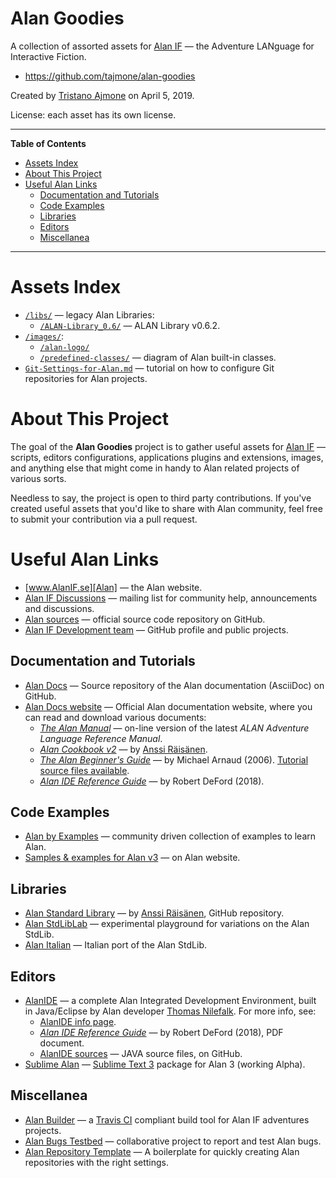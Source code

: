 # Alan Goodies

A collection of assorted assets for [Alan IF] — the Adventure LANguage for Interactive Fiction.

- https://github.com/tajmone/alan-goodies

Created by [Tristano Ajmone] on April 5, 2019.

License: each asset has its own license.

-----

**Table of Contents**


<!-- MarkdownTOC autolink="true" bracket="round" autoanchor="false" lowercase="only_ascii" uri_encoding="true" levels="1,2,3,4" -->

- [Assets Index](#assets-index)
- [About This Project](#about-this-project)
- [Useful Alan Links](#useful-alan-links)
    - [Documentation and Tutorials](#documentation-and-tutorials)
    - [Code Examples](#code-examples)
    - [Libraries](#libraries)
    - [Editors](#editors)
    - [Miscellanea](#miscellanea)

<!-- /MarkdownTOC -->

-----


# Assets Index

- [`/libs/`](./libs) — legacy Alan Libraries:
    + [`/ALAN-Library_0.6/`][ALAN-Library_0.6] — ALAN Library v0.6.2.
- [`/images/`](./images):
    + [`/alan-logo/`](./images/alan-logo/)
    + [`/predefined-classes/`](./images/predefined-classes/) — diagram of Alan built-in classes.
- [`Git-Settings-for-Alan.md`](./Git-Settings-for-Alan.md) — tutorial on how to configure Git repositories for Alan projects.

# About This Project

The goal of the __Alan Goodies__ project is to gather useful assets for [Alan IF] — scripts, editors configurations, applications plugins and extensions, images, and anything else that might come in handy to Alan related projects of various sorts.

Needless to say, the project is open to third party contributions.
If you've created useful assets that you'd like to share with Alan community, feel free to submit your contribution via a pull request.

# Useful Alan Links

- [www.AlanIF.se][Alan] — the Alan website.
- [Alan IF Discussions] — mailing list for community help, announcements and discussions.
- [Alan sources] — official source code repository on GitHub.
- [Alan IF Development team] — GitHub profile and public projects.

## Documentation and Tutorials

- [Alan Docs] — Source repository of the Alan documentation (AsciiDoc) on GitHub.
- [Alan Docs website] — Official Alan documentation website, where you can read and download various documents:
    + _[The Alan Manual]_ — on-line version of the latest _ALAN Adventure Language Reference Manual_.
    + _[Alan Cookbook v2]_ — by [Anssi Räisänen].
    + _[The Alan Beginner's Guide]_ — by Michael Arnaud (2006). [Tutorial source files available](https://github.com/alan-if/alan-docs/tree/master/alanguide/alanguide-code).
    + _[Alan IDE Reference Guide]_ — by Robert DeFord (2018).

## Code Examples

- [Alan by Examples] — community driven collection of examples to learn Alan.
- [Samples & examples for Alan v3] — on Alan website.

## Libraries

- [Alan Standard Library] — by [Anssi Räisänen], GitHub repository.
- [Alan StdLibLab] — experimental playground for variations on the Alan StdLib.
- [Alan Italian] — Italian port of the Alan StdLib.

## Editors

- [AlanIDE] — a complete Alan Integrated Development Environment, built in Java/Eclipse by Alan developer [Thomas Nilefalk]. For more info, see:
    + [AlanIDE info page].
    + _[Alan IDE Reference Guide]_ — by Robert DeFord (2018), PDF document.
    + [AlanIDE sources] — JAVA source files, on GitHub.
- [Sublime Alan] — [Sublime Text 3] package for Alan 3 (working Alpha).

## Miscellanea

- [Alan Builder] — a [Travis CI] compliant build tool for Alan IF adventures projects.
- [Alan Bugs Testbed] — collaborative project to report and test Alan bugs.
- [Alan Repository Template] — A boilerplate for quickly creating Alan repositories with the right settings.


<!-----------------------------------------------------------------------------
                               REFERENCE LINKS
------------------------------------------------------------------------------>

[Alan Goodies]: https://github.com/tajmone/alan-goodies "Visit the Alan Goodies project on GitHub"

<!-- ALAN -->

[Alan]: https://www.alanif.se/ "Visit the Alan website"
[Alan IF]: https://www.alanif.se/ "Visit the Alan website"
[Alan IF Discussions]: https://groups.google.com/g/alan-if/ "Visit Alan IF discussions at Google Groups"
[Alan sources]: https://github.com/alan-if/alan/ "Visit the Alan source repository on GitHub"
[Alan SDK]: https://www.alanif.se/download-alan-v3/development-kits "Go to the Alan SDK section of the Alan website"

[Artistic License 2.0]: https://opensource.org/licenses/Artistic-2.0

<!-- AlanIDE -->

[AlanIDE]: https://www.alanif.se/download-alan-v3/alanide "Go to the AlanIDE download page on Alan website"
[AlanIDE info page]: https://www.alanif.se/information/alanide/alanide-intro "View the AlanIDE information page on Alan website"
[AlanIDE sources]: https://github.com/thoni56/alanide "Visit the AlanIDE source repository on GitHub"

<!-- Alan StdLib -->

[Alan Standard Library]: https://github.com/AnssiR66/AlanStdLib/ "Visit the official repository of the Alan Standard Library on GitHub"

<!-- misc Alan projects  -->

[Alan Bugs Testbed]: https://github.com/alan-if/alan-bugs-testbed "Visit the Alan Bugs Testbed project on GitHub"
[Alan Builder]: https://github.com/alan-if/Alan-Builder "Visit the Alan Builder project on GitHub"
[Alan Italian]: https://github.com/tajmone/Alan3-Italian "Visit the Alan Italian project on GitHub"
[Alan Repository Template]: https://github.com/alan-if/alan-repository-template "Visit the Alan Repository Template on GitHub"
[Alan StdLibLab]: https://github.com/tajmone/Alan-StdLibLab "Visit the Alan StdLibLab project on GitHub"
[Sublime Alan]: https://github.com/tajmone/sublime-alan "Visit the Sublime Alan project on GitHub"

<!-- Alan docs & tutorials -->

[Alan Docs]: https://github.com/alan-if/alan-docs "Visit the Alan Docs project on GitHub"
[Alan Docs website]: https://git.io/alan-docs "Visit the Alan Docs website"

[The Alan Manual]: https://alan-if.github.io/alan-docs/manual-beta/manual.html "The Alan Manual, on-line edition"
[The Alan Beginner's Guide]: https://alan-if.github.io/alan-docs/alanguide/alanguide.html "The Alan Beginner's Guide (HTML edition)"
[Alan IDE Reference Guide]: https://alan-if.github.io/alan-docs/ideguide/ideguide.pdf "Get the 'Alan IDE Reference Guide' (PDF format)"

[Alan Cookbook v2]: https://alan-if.github.io/alan-docs/alancookbook/alancookbookv2.pdf "Get the 'Alan Cookbook' (PDF format)"

[Samples & examples for Alan v3]: https://www.alanif.se/information/samples
[Alan by Examples]: https://github.com/alan-if/alan-by-examples "Visit the Alan by Examples project"

<!-- 3rd party tools & services -->

[Sublime Text 3]: https://www.sublimetext.com/ "Visit Sublime Text website"
[Travis CI]: https://travis-ci.com/ "Visit Travis CI website"

<!-- people and organizations -->

[Alan IF Development team]: https://github.com/alan-if "Visit the Alan Interactive Fiction Development team organization on GitHub"

[Anssi Räisänen]: https://github.com/AnssiR66 "View Anssi Räisänen's GitHub profile"
[Tristano Ajmone]: https://github.com/tajmone "View Tristano Ajmone's GitHub profile"
[Thomas Nilefalk]: https://github.com/thoni56 "View Thomas Nilefalk's GitHub profile"

<!-- project files & folders -->

[ALAN-Library_0.6]: ./libs/ALAN-Library_0.6/ "Navigate folder"


<!-- EOF -->
